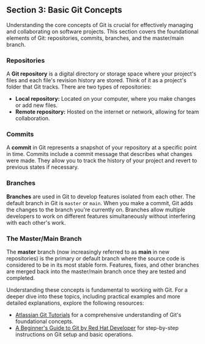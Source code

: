 ## Section 3: Basic Git Concepts

Understanding the core concepts of Git is crucial for effectively managing and collaborating on software projects. This section covers the foundational elements of Git: repositories, commits, branches, and the master/main branch.

### Repositories
A **Git repository** is a digital directory or storage space where your project's files and each file's revision history are stored. Think of it as a project's folder that Git tracks. There are two types of repositories:
- **Local repository:** Located on your computer, where you make changes or add new files.
- **Remote repository:** Hosted on the internet or network, allowing for team collaboration.

### Commits
A **commit** in Git represents a snapshot of your repository at a specific point in time. Commits include a commit message that describes what changes were made. They allow you to track the history of your project and revert to previous states if necessary.

### Branches
**Branches** are used in Git to develop features isolated from each other. The default branch in Git is `master` or `main`. When you make a commit, Git adds the changes to the branch you're currently on. Branches allow multiple developers to work on different features simultaneously without interfering with each other's work.

### The Master/Main Branch
The **master** branch (now increasingly referred to as **main** in new repositories) is the primary or default branch where the source code is considered to be in its most stable form. Features, fixes, and other branches are merged back into the master/main branch once they are tested and completed.

Understanding these concepts is fundamental to working with Git. For a deeper dive into these topics, including practical examples and more detailed explanations, explore the following resources:
- [Atlassian Git Tutorials](https://www.atlassian.com/git/tutorials) for a comprehensive understanding of Git's foundational concepts.
- [A Beginner's Guide to Git by Red Hat Developer](https://developers.redhat.com/articles/beginners-guide-git) for step-by-step instructions on Git setup and basic operations.

